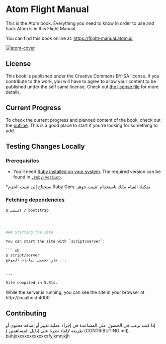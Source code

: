 # Atom Flight Manual


This is the Atom book. Everything you need to know in order to use and hack Atom is in this Flight Manual.

You can find this book online at: https://flight-manual.atom.io




[![atom-cover](https://cloud.githubusercontent.com/assets/378023/8718108/54c10686-2bdc-11e5-8d26-f7f807d63171.png)](https://github.com/atom/docs/releases/latest)

## License

This book is published under the Creative Commons BY-SA license. If you contribute to the work, you will have to agree to allow your content to be published under the self same license. Check out [the license file](LICENSE.md) for more details.

## Current Progress

To check the current progress and planned content of the book, check out the [outline](outline.md). This is a good place to start if you're looking for something to add.

## Testing Changes Locally

### Prerequisites

* You'll need [Ruby installed on your system](https://www.ruby-lang.org/en/documentation/installation/). The required version can be found in [`.ruby-version`](.ruby-version).

*ستحتاج إلى تثبيت الحزم Ruby Gem. يمكنك القيام بذلك باستخدام `تثبيت جوهر



### Fetching dependencies




``` sh
$ النصي / bootstrap




### Starting the site

You can start the site with `script/server`:

``` sh
$ script/server
جارٍ تحميل بيانات الموقع ...


...

Site compiled in 5.81s.
```

While the server is running, you can see the site in your browser at http://localhost:4000.

## Contributing

إذا كنت ترغب في الحصول على المساعدة في إجراء عملية تغيير أو إضافة محتوى أو طريقة لإلقاء نظرة على [دليل المساهمين ] (CONTRIBUTING.md).
buhjxxxxxxxxxxxxxxfyjkmnjkjh

